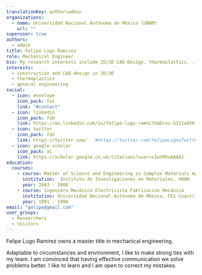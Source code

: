 ```yaml
---
translationKey: authorsadmin
organizations:
  - name: Universidad Nacional Autónoma de México (UNAM)
    url: ""
superuser: true
authors:
  - admin
title: Felipe Lugo Ramirez
role: Mechanical Engineer
bio: My research interests include 2D/3D CAD-Design, thermoplastics, ..
interests:
  - construction and CAD design in 2D/3D
  - thermoplastics
  - general engineering
social:
  - icon: envelope
    icon_pack: fas
    link: "#contact"
  - icon: linkedin
    icon_pack: fab
    link: https://mx.linkedin.com/in/felipe-lugo-ram%C3%ADrez-5311a656    
  - icon: twitter
    icon_pack: fab
    link: https://twitter.com/   #https://twitter.com/felipeLugosTwitterAccount
  - icon: google-scholar
    icon_pack: ai
    link: https://scholar.google.co.uk/citations?user=sIwtMXoAAAAJ
education:
  courses:
    - course: Master of Science and Engineering in Complex Materials materials, Prediction of long-term mechanical properties in thermoplastics
      institution:  Instituto de Investigaciones en Materiales, UNAM
      year: 2003 - 2008
    - course: Ingeniero Mecánico Electricista Fabricación Mecánica
      institution: Universidad Nacional Autónoma de México, FES Cuautitlán
      year: 1991 - 1996
email: "gelipe@gmail.com"
user_groups:
  - Researchers
  - Visitors
---
```

Felipe Lugo Ramirez owns a master title in mechanical engineering.

Adaptable to circumstances and environment, I like to make strong ties with my team. I am convinced that having effective communication we solve problems better. I like to learn and I am open to correct my mistakes.
